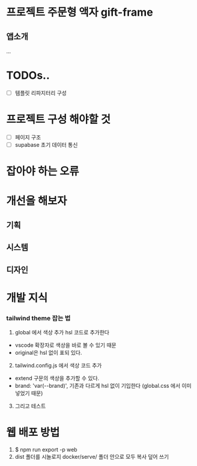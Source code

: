 # 프로젝트 주문형 액자 gift-frame

## 앱소개

...

# TODOs..

- [ ] 템플릿 리파지터리 구성

# 프로젝트 구성 해야할 것

- [ ] 페이지 구조
- [ ] supabase 초기 데이터 통신

# 잡아야 하는 오류

# 개선을 해보자

## 기획

## 시스템

## 디자인

# 개발 지식

### tailwind theme 잡는 법

1. global 에서 색상 추가 hsl 코드로 추가한다

- vscode 확장자로 색상을 바로 볼 수 있기 때문
- original은 hsl 없이 표되 있다.

2. tailwind.config.js 에서 색상 코드 추가

- extend 구문의 색상을 추가할 수 있다.
- brand: 'var(--brand)', 기존과 다르게 hsl 없이 기입한다 (global.css 에서 이미 넣었기 때문)

3. 그리고 테스트

# 웹 배포 방법

1. $ npm run export -p web
2. dist 폴더를 시놀로지 docker/serve/ 폴더 안으로 모두 복사 덮어 쓰기
